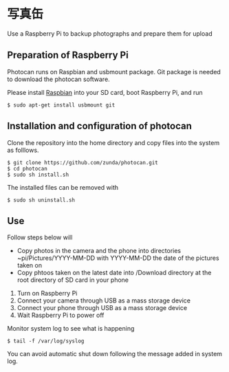 写真缶
======

Use a Raspberry Pi to backup photographs and prepare them for upload

Preparation of Raspberry Pi
---------------------------
Photocan runs on Raspbian and usbmount package.
Git package is needed to download the photocan software.

Please install [Raspbian](https://www.raspbian.org/) into your SD card,
boot Raspberry Pi, and run
```
$ sudo apt-get install usbmount git
```

Installation and configuration of photocan
------------------------------------------
Clone the repository into the home directory and copy files into the system as folllows.

```
$ git clone https://github.com/zunda/photocan.git
$ cd photocan
$ sudo sh install.sh
```

The installed files can be removed with
```
$ sudo sh uninstall.sh
```

Use
---
Follow steps below will
* Copy photos in the camera and the phone into directories ~pi/Pictures/YYYY-MM-DD with YYYY-MM-DD the date of the pictures taken on
* Copy phtoos taken on the latest date into /Download directory at the root directory of SD card in your phone

1. Turn on Raspberry Pi
2. Connect your camera through USB as a mass storage device
3. Connect your phone through USB as a mass storage device
4. Wait Raspberry Pi to power off

Monitor system log to see what is happening
```
$ tail -f /var/log/syslog
```
You can avoid automatic shut down following the message added in system log.

